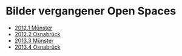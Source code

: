 # Bilder vergangener Open Spaces

 * [2012.1 Münster](http://groupspaces.com/softwerkskammer/photos/album/16396)
 * [2012.2 Osnabrück](http://groupspaces.com/softwerkskammer/photos/album/21558)
 * [2013.3 Münster](https://drive.google.com/folderview?id=0BzhE9ukQlP2SeThWcGZFZU1IZTA&usp=drive_web)
 * [2013.4 Osnabrück](https://drive.google.com/folderview?id=0BzhE9ukQlP2SWVVZdWZkMThRNEU&usp=drive_web)
